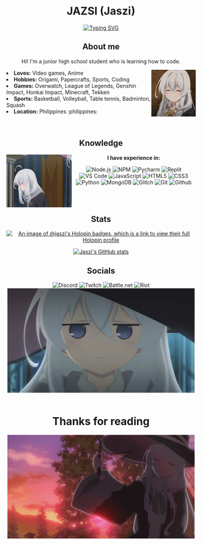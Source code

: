 <h1 align="center"> JAZSI (Jaszi) </h1>

<p align="center">
    <a href="https://git.io/typing-svg">
        <img src="https://readme-typing-svg.demolab.com?font=Fira+Code&pause=1000&center=true&width=435&lines=Hello+World!!!" alt="Typing SVG" />
    </a>
</p>

<div>
    <div align="center">
        <h2> About me </h2>
        <p> Hi! I'm a junior high school student who is learning how to code.</p>
        <img src="images/elaina1.gif" align="right" width="118" height="124">
    </div>
    <li> <b>Loves:</b> Video games, Anime </li>
    <li> <b>Hobbies:</b> Origami, Papercrafts, Sports, Coding </li>
    <li> <b>Games:</b> Overwatch, League of Legends, Genshin Impact, Honkai Impact, Minecraft, Tekken </li>
    <li> <b>Sports:</b> Basketball, Volleyball, Table tennis, Badminton, Squash
    <li> <b>Location:</b> Philippines :philippines:</li>
    <br>
    <br>
</div>

<div align="center">
    <h2> Knowledge </h2>
    <p>
        <img src="images/elaina2.gif" align="left" width="174" height="140">
        <b>I have experience in:</b>
    </p>
    <p>
        <img src="https://img.shields.io/badge/node.js-6DA55F?style=for-the-badge&logo=node.js&logoColor=white" alt="Node.js">
        <img src="https://img.shields.io/badge/NPM-%23CB3837.svg?style=for-the-badge&logo=npm&logoColor=white" alt="NPM">
        <img src="https://img.shields.io/badge/pycharm-143?style=for-the-badge&logo=pycharm&logoColor=black&color=black&labelColor=green" alt="Pycharm">
        <img src="https://img.shields.io/badge/Replit-DD1200?style=for-the-badge&logo=Replit&logoColor=white" alt="Replit">
        <img src="https://img.shields.io/badge/Visual%20Studio%20Code-0078d7.svg?style=for-the-badge&logo=visual-studio-code&logoColor=white" alt="VS Code">
        <img src="https://img.shields.io/badge/javascript-%23323330.svg?style=for-the-badge&logo=javascript&logoColor=%23F7DF1E" alt="JavaScript">
        <img src="https://img.shields.io/badge/html5-%23E34F26.svg?style=for-the-badge&logo=html5&logoColor=white" alt="HTML5">
        <img src="https://img.shields.io/badge/css3-%231572B6.svg?style=for-the-badge&logo=css3&logoColor=white" alt="CSS3">
        <img src="https://img.shields.io/badge/python-3670A0?style=for-the-badge&logo=python&logoColor=ffdd54" alt="Python">
        <img src="https://img.shields.io/badge/MongoDB-%234ea94b.svg?style=for-the-badge&logo=mongodb&logoColor=white" alt="MongoDB">
        <img src="https://img.shields.io/badge/glitch-%233333FF.svg?style=for-the-badge&logo=glitch&logoColor=white" alt="Glitch">
        <img src="https://img.shields.io/badge/git-%23F05033.svg?style=for-the-badge&logo=git&logoColor=white" alt="Git">
        <img src="https://img.shields.io/badge/github-%23121011.svg?style=for-the-badge&logo=github&logoColor=white" alt="Github">
    </p>
    <br>
    <br>
</div>

<div align="center">
    <h2> Stats </h2>
    <p><a href="https://holopin.io/@jaszi"><img src="https://holopin.me/jaszi" alt="An image of @jaszi&#39;s Holopin badges, which is a link to view their full Holopin profile"></a></p>
    <p><a href="https://github.com/JAZSI"><img src="https://github-readme-stats.vercel.app/api?username=JAZSI&hide=prs,issues,contribs&show_icons=true&theme=radical&count_private=true" alt="Jaszi&#39;s GitHub stats"></a></p>
</div>

<div align="center">
    <h2> Socials </h2>
    <img src="https://img.shields.io/badge/Jaszi.8829-%235865F2.svg?style=for-the-badge&logo=discord&logoColor=white" alt="Discord">
    <img src="https://img.shields.io/badge/Jaszi__ow-%239146FF.svg?style=for-the-badge&logo=Twitch&logoColor=white" alt="Twitch">
    <img src="https://img.shields.io/badge/JASZI.11272-%2300AEFF.svg?style=for-the-badge&logo=battle.net&logoColor=white" alt="Battle.net">
    <img src="https://img.shields.io/badge/JASZII.JASZI-D32936.svg?style=for-the-badge&logo=riotgames&logoColor=white" alt="Riot">
    <br>
    <img src="images/elaina3.gif">
    <br>
    <br>
</div>

<div align="center">
    <h1> Thanks for reading </h1>
    <img src="images/elaina4.gif">
</div>

<!--
**JAZSI/JAZSI** is a ✨ _special_ ✨ repository because its `README.md` (this file) appears on your GitHub profile.

Here are some ideas to get you started:

- 🔭 I’m currently working on ...
- 🌱 I’m currently learning ...
- 👯 I’m looking to collaborate on ...
- 🤔 I’m looking for help with ...
- 💬 Ask me about ...
- 📫 How to reach me: ...
- 😄 Pronouns: ...
- ⚡ Fun fact: ...
-->